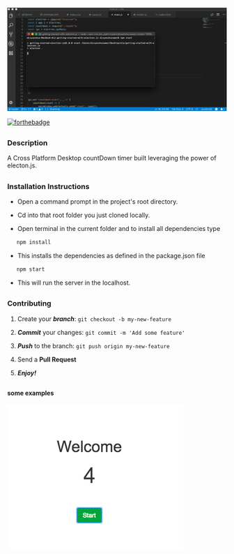 ![alt tag](https://github.com/divyanshu-rawat/getting-started-with-electron.js/blob/master/Asset/counter.gif)

[![forthebadge](https://forthebadge.com/images/badges/made-with-javascript.svg)](https://forthebadge.com)

##

### Description 

A Cross Platform Desktop countDown timer built leveraging the power of electon.js.

##

### Installation Instructions

* Open a command prompt in the project's root directory.

* Cd into that root folder you just cloned locally.

* Open terminal in the current folder and to install all dependencies type 

```javascript
   npm install 
```

* This installs the dependencies as defined in the package.json file

```javascript
   npm start 
```

* This will run the server in the localhost.

##


### Contributing

1. Create your **_branch_**: `git checkout -b my-new-feature`

2. **_Commit_** your changes: `git commit -m 'Add some feature'`

3. **_Push_** to the branch: `git push origin my-new-feature`

4. Send a **Pull Request**

5. **_Enjoy!_**

##


#### some examples


![alt tag](https://github.com/divyanshu-rawat/getting-started-with-electron.js/blob/master/snapshot/Screen%20Shot%202017-09-19%20at%201.45.54%20AM.png)
